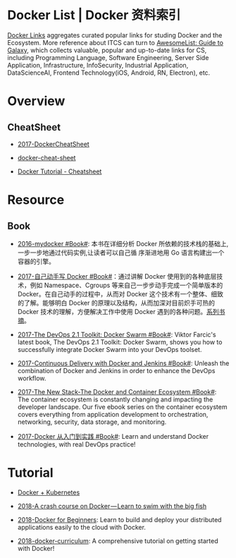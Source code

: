 

# Docker List | Docker 资料索引

[Docker Links](./https://parg.co/o90) aggregates curated popular links for studing Docker and the Ecosystem. More reference about ITCS can turn to [AwesomeList: Guide to Galaxy](https://github.com/wx-chevalier/Awesome-Lists), which collects valuable, popular and up-to-date links for CS, including Programming Language, Software Engineering, Server Side Application, Infrastructure, InfoSecurity, Industrial Application, DataScienceAI, Frontend Technology(iOS, Android, RN, Electron), etc.

# Overview

## CheatSheet

- [2017-DockerCheatSheet](https://github.com/eon01/DockerCheatSheet)

- [docker-cheat-sheet](https://github.com/wsargent/docker-cheat-sheet#images)

- [Docker Tutorial - Cheatsheet](https://gist.github.com/botchagalupe/53695f50eebbd3eaa9aa)

# Resource

## Book

- [2016-mydocker #Book#](https://github.com/xianlubird/mydocker): 本书在详细分析 Docker 所依赖的技术栈的基础上,一步一步地通过代码实例,让读者可以自己循 序渐进地用 Go 语言构建出一个容器的引擎。

- [2017-自己动手写 Docker #Book#](http://www.phei.com.cn/module/goods/wssd_content.jsp?bookid=50014)：通过讲解 Docker 使用到的各种底层技术，例如 Namespace、Cgroups 等来自己一步步动手完成一个简单版本的 Docker。在自己动手的过程中，从而对 Docker 这个技术有一个整体、细致的了解。能够明白 Docker 的原理以及结构，从而加深对目前炽手可热的 Docker 技术的理解，方便解决工作中使用 Docker 遇到的各种问题。[系列书摘](https://yq.aliyun.com/articles/64928)。

- [2017-The DevOps 2.1 Toolkit: Docker Swarm #Book#](https://parg.co/bjC): Viktor Farcic's latest book, The DevOps 2.1 Toolkit: Docker Swarm, shows you how to successfully integrate Docker Swarm into your DevOps toolset.

- [2017-Continuous Delivery with Docker and Jenkins #Book#](https://parg.co/UrV): Unleash the combination of Docker and Jenkins in order to enhance the DevOps workflow.

- [2017-The New Stack-The Docker and Container Ecosystem #Book#](https://thenewstack.io/ebooks/): The container ecosystem is constantly changing and impacting the developer landscape. Our five ebook series on the container ecosystem covers everything from application development to orchestration, networking, security, data storage, and monitoring.

- [2017-Docker 从入门到实践 #Book#](https://github.com/yeasy/docker_practice): Learn and understand Docker technologies, with real DevOps practice!

# Tutorial

- [Docker + Kubernetes](https://parg.co/UVt)

- [2018-A crash course on Docker — Learn to swim with the big fish](https://parg.co/UvP)

- [2018-Docker for Beginners](https://docker-curriculum.com/): Learn to build and deploy your distributed applications easily to the cloud with Docker.

- [2018-docker-curriculum](https://github.com/prakhar1989/docker-curriculum): A comprehensive tutorial on getting started with Docker!
